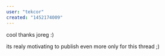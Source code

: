 ```yaml
---
user: "tekcor"
created: "1452174009"
---
```


cool thanks joreg :) 

its realy motivating to publish even more only for this thread ;)
